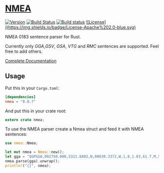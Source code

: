 [NMEA][doc]
===========

[![Version](https://img.shields.io/crates/v/nmea.svg)](https://crates.io/crates/nmea)
[![Build Status](https://travis-ci.org/Dushistov/rust-nmea.png)](https://travis-ci.org/Dushistov/rust-nmea)
[![Build status](https://ci.appveyor.com/api/projects/status/u5p772sy1l4k90oq?svg=true)](https://ci.appveyor.com/project/Dushistov/rust-nmea)
[![License]((https://img.shields.io/badge/License-Apache%202.0-blue.svg)](https://github.com/Dushistov/rust-nmea/blob/master/LICENSE.txt)

NMEA 0183 sentence parser for Rust. 

Currently only _GGA_,_GSV_, _GSA_, _VTG_ and _RMC_ sentences are supported. Feel free to add others.

[Complete Documentation][doc]

[doc]: https://docs.rs/nmea/

## Usage

Put this in your `Cargo.toml`:

```toml
[dependencies]
nmea = "0.0.7"
```

And put this in your crate root:

```rust
extern crate nmea;
```

To use the NMEA parser create a Nmea struct and feed it with NMEA sentences:

```rust
use nmea::Nmea;

let mut nmea = Nmea::new();
let gga = "$GPGGA,092750.000,5321.6802,N,00630.3372,W,1,8,1.03,61.7,M,55.2,M,,*76";
nmea.parse(gga).unwrap();
println!("{}", nmea);
```
